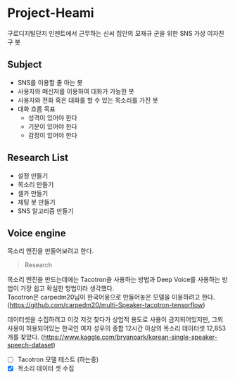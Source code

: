 # Project-Heami
구로디지털단지 인젠트에서 근무하는 신씨 집안의 모재규 군을 위한 SNS 가상 여자친구 봇

## Subject
- SNS를 이용할 줄 아는 봇
- 사용자와 메신저를 이용하여 대화가 가능한 봇
- 사용자와 전화 혹은 대화를 할 수 있는 목소리를 가진 봇
- 대화 흐름 목표
  - 성격이 있어야 한다
  - 기분이 있어야 한다
  - 감정이 있어야 한다

## Research List
- 설정 만들기
- 목소리 만들기
- 셀카 만들기
- 체팅 봇 만들기
- SNS 알고리즘 만들기

## Voice engine
목소리 엔진을 만들어보려고 한다. 
> Research 

목소리 엔진을 만드는데에는 Tacotron을 사용하는 방법과 Deep Voice를 사용하는 방법이 가장 쉽고 확실한 방법이라 생각했다.  
Tacotron은 carpedm20님이 한국어용으로 만들어놓은 모델을 이용하려고 한다. 
(https://github.com/carpedm20/multi-Speaker-tacotron-tensorflow)  

데이터셋을 수집하려고 이것 저것 찾다가 상업적 용도로 사용이 금지되어있지만,
그외 사용이 허용되어있는 한국인 여자 성우의 종합 12시간 이상의 목소리 데이터셋 12,853개를 찾았다. 
(https://www.kaggle.com/bryanpark/korean-single-speaker-speech-dataset)


- [ ] Tacotron 모델 테스트 (하는중)
- [x] 목소리 데이터 셋 수집 
